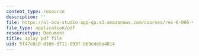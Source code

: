 ```yaml
---
content_type: resource
description: ''
file: https://ol-ocw-studio-app-qa.s3.amazonaws.com/courses/res-6-006-video-demonstrations-in-lasers-and-optics-spring-2008/5f47e8c0d1663711093fb69edeba4814_kuht5Nv3Iio.pdf
file_type: application/pdf
resourcetype: Document
title: 3play pdf file
uid: 5f47e8c0-d166-3711-093f-b69edeba4814
---
```

